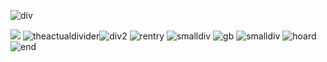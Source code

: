 ![div](https://files.catbox.moe/c18hze.jpg)

![](https://pbs.twimg.com/profile_images/1208468781154078721/xzWAW-eL_200x200.jpg) ![theactualdivider](https://i.imgur.com/XNLZPo4.png)![div2](https://cdn.discordapp.com/emojis/1122267392890908867.webp?size=28&quality=lossless) ![rentry](https://i.imgur.com/Zv1Ktfq.png) ![smalldiv](https://cdn.discordapp.com/emojis/1125564159988355162.webp?size=28&quality=lossless)  ![gb](https://i.imgur.com/gmHqazM.png) ![smalldiv](https://cdn.discordapp.com/emojis/1125564159988355162.webp?size=28&quality=lossless)  ![hoard](https://i.imgur.com/ven1qTu.png) ![end](https://files.catbox.moe/axzxxw.png)
